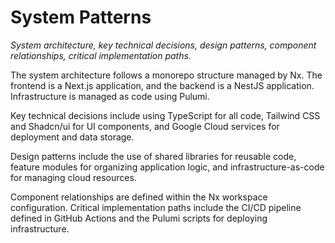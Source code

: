 # System Patterns

_System architecture, key technical decisions, design patterns, component
relationships, critical implementation paths._

The system architecture follows a monorepo structure managed by Nx. The frontend
is a Next.js application, and the backend is a NestJS application.
Infrastructure is managed as code using Pulumi.

Key technical decisions include using TypeScript for all code, Tailwind CSS and
Shadcn/ui for UI components, and Google Cloud services for deployment and data
storage.

Design patterns include the use of shared libraries for reusable code, feature
modules for organizing application logic, and infrastructure-as-code for
managing cloud resources.

Component relationships are defined within the Nx workspace configuration.
Critical implementation paths include the CI/CD pipeline defined in GitHub
Actions and the Pulumi scripts for deploying infrastructure.
